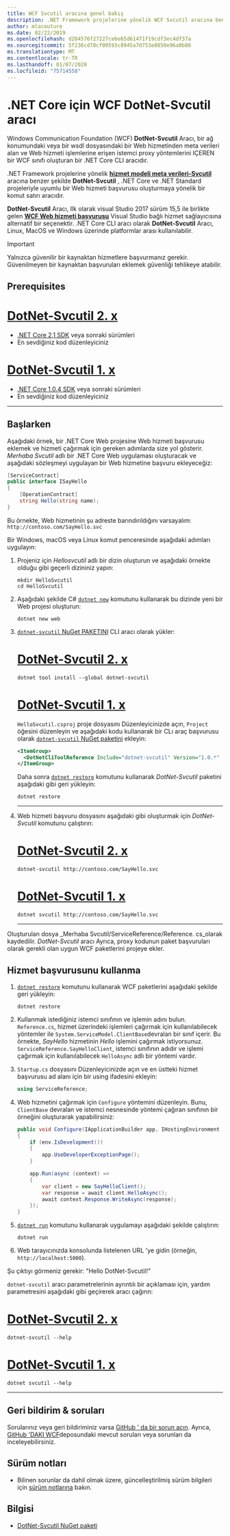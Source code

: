 ```yaml
---
title: WCF Svcutil aracına genel bakış
description: .NET Framework projelerine yönelik WCF Svcutil aracına benzer şekilde .NET Core ve ASP.NET Core projelerine yönelik işlevler ekleyen Microsoft WCF DotNet-Svcutil aracına genel bakış.
author: mlacouture
ms.date: 02/22/2019
ms.openlocfilehash: d204576f27227ce6e65d61471f19cdf3ec4df37a
ms.sourcegitcommit: 5f236cd78cf09593c8945a7d753e0850e96a0b80
ms.translationtype: MT
ms.contentlocale: tr-TR
ms.lasthandoff: 01/07/2020
ms.locfileid: "75714558"
---
```

# <a name="wcf-dotnet-svcutil-tool-for-net-core"></a>.NET Core için WCF DotNet-Svcutil aracı

Windows Communication Foundation (WCF) **DotNet-Svcutil** Aracı, bir ağ konumundaki veya bir wsdl dosyasındaki bir Web hizmetinden meta verileri alan ve Web hizmeti işlemlerine erişen istemci proxy yöntemlerini IÇEREN bir WCF sınıfı oluşturan bir .NET Core CLI aracıdır.

.NET Framework projelerine yönelik [**hizmet modeli meta verileri-Svcutil**](../../framework/wcf/servicemodel-metadata-utility-tool-svcutil-exe.md) aracına benzer şekilde **DotNet-Svcutil** , .NET Core ve .NET Standard projeleriyle uyumlu bir Web hizmeti başvurusu oluşturmaya yönelik bir komut satırı aracıdır.

**DotNet-Svcutil** Aracı, Ilk olarak visual Studio 2017 sürüm 15,5 ile birlikte gelen [**WCF Web hizmeti başvurusu**](wcf-web-service-reference-guide.md) Visual Studio bağlı hizmet sağlayıcısına alternatif bir seçenektir. .NET Core CLI aracı olarak **DotNet-Svcutil** Aracı, Linux, MacOS ve Windows üzerinde platformlar arası kullanılabilir.

> [!IMPORTANT]
> Yalnızca güvenilir bir kaynaktan hizmetlere başvurmanız gerekir. Güvenilmeyen bir kaynaktan başvuruları eklemek güvenliği tehlikeye atabilir.

## <a name="prerequisites"></a>Prerequisites

<!-- markdownlint-disable MD025 -->

# <a name="dotnet-svcutil-2xtabdotnetsvcutil2x"></a>[DotNet-Svcutil 2. x](#tab/dotnetsvcutil2x)

- [.NET Core 2,1 SDK](https://dotnet.microsoft.com/download) veya sonraki sürümleri
- En sevdiğiniz kod düzenleyiciniz

# <a name="dotnet-svcutil-1xtabdotnetsvcutil1x"></a>[DotNet-Svcutil 1. x](#tab/dotnetsvcutil1x)

- [.NET Core 1.0.4 SDK](https://dotnet.microsoft.com/download) veya sonraki sürümleri
- En sevdiğiniz kod düzenleyiciniz

---

## <a name="getting-started"></a>Başlarken

Aşağıdaki örnek, bir .NET Core Web projesine Web hizmeti başvurusu eklemek ve hizmeti çağırmak için gereken adımlarda size yol gösterir. *Merhaba Svcutil* adlı bir .NET Core Web uygulaması oluşturacak ve aşağıdaki sözleşmeyi uygulayan bir Web hizmetine başvuru ekleyeceğiz:

```csharp
[ServiceContract]
public interface ISayHello
{
    [OperationContract]
    string Hello(string name);
}
```

Bu örnekte, Web hizmetinin şu adreste barındırıldığını varsayalım: `http://contoso.com/SayHello.svc`

Bir Windows, macOS veya Linux komut penceresinde aşağıdaki adımları uygulayın:

1. Projeniz için _Hellosvcutil_ adlı bir dizin oluşturun ve aşağıdaki örnekte olduğu gibi geçerli dizininiz yapın:

    ```console
    mkdir HelloSvcutil
    cd HelloSvcutil
    ```

2. Aşağıdaki şekilde C# [`dotnet new`](../tools/dotnet-new.md) komutunu kullanarak bu dizinde yeni bir Web projesi oluşturun:

    ```dotnetcli
    dotnet new web
    ```

3. [`dotnet-svcutil` NuGet PAKETINI](https://nuget.org/packages/dotnet-svcutil) CLI aracı olarak yükler:  <!-- markdownlint-disable MD023 -->
    # <a name="dotnet-svcutil-2xtabdotnetsvcutil2x"></a>[DotNet-Svcutil 2. x](#tab/dotnetsvcutil2x)

    ```dotnetcli
    dotnet tool install --global dotnet-svcutil
    ```

    # <a name="dotnet-svcutil-1xtabdotnetsvcutil1x"></a>[DotNet-Svcutil 1. x](#tab/dotnetsvcutil1x)
    `HelloSvcutil.csproj` proje dosyasını Düzenleyicinizde açın, `Project` öğesini düzenleyin ve aşağıdaki kodu kullanarak bir CLı araç başvurusu olarak [`dotnet-svcutil` NuGet paketini](https://nuget.org/packages/dotnet-svcutil) ekleyin:

    ```xml
    <ItemGroup>
      <DotNetCliToolReference Include="dotnet-svcutil" Version="1.0.*" />
    </ItemGroup>
    ```

    Daha sonra [`dotnet restore`](../tools/dotnet-restore.md) komutunu kullanarak _DotNet-Svcutil_ paketini aşağıdaki gibi geri yükleyin:

    ```dotnetcli
    dotnet restore
    ```

    ---

4. Web hizmeti başvuru dosyasını aşağıdaki gibi oluşturmak için _DotNet-Svcutil_ komutunu çalıştırın:

    # <a name="dotnet-svcutil-2xtabdotnetsvcutil2x"></a>[DotNet-Svcutil 2. x](#tab/dotnetsvcutil2x)

    ```dotnetcli
    dotnet-svcutil http://contoso.com/SayHello.svc
    ```

    # <a name="dotnet-svcutil-1xtabdotnetsvcutil1x"></a>[DotNet-Svcutil 1. x](#tab/dotnetsvcutil1x)

    ```dotnetcli
    dotnet svcutil http://contoso.com/SayHello.svc
    ```

    ---

Oluşturulan dosya _Merhaba Svcutil/ServiceReference/Reference. cs_olarak kaydedilir. _DotNet-Svcutil_ aracı Ayrıca, proxy kodunun paket başvuruları olarak gerekli olan uygun WCF paketlerini projeye ekler.

## <a name="using-the-service-reference"></a>Hizmet başvurusunu kullanma

1. [`dotnet restore`](../tools/dotnet-restore.md) komutunu kullanarak WCF paketlerini aşağıdaki şekilde geri yükleyin:

    ```dotnetcli
    dotnet restore
    ```

2. Kullanmak istediğiniz istemci sınıfının ve işlemin adını bulun. `Reference.cs`, hizmet üzerindeki işlemleri çağırmak için kullanılabilecek yöntemler ile `System.ServiceModel.ClientBase`devralan bir sınıf içerir. Bu örnekte, _SayHello_ hizmetinin _Hello_ işlemini çağırmak istiyorsunuz. `ServiceReference.SayHelloClient`, istemci sınıfının adıdır ve işlemi çağırmak için kullanılabilecek `HelloAsync` adlı bir yöntemi vardır.

3. `Startup.cs` dosyasını Düzenleyicinizde açın ve en üstteki hizmet başvurusu ad alanı için bir using ifadesini ekleyin:

    ```csharp
    using ServiceReference;
    ```

4. Web hizmetini çağırmak için `Configure` yöntemini düzenleyin. Bunu, `ClientBase` devralan ve istemci nesnesinde yöntemi çağıran sınıfının bir örneğini oluşturarak yapabilirsiniz:

    ```csharp
    public void Configure(IApplicationBuilder app, IHostingEnvironment env)
    {
        if (env.IsDevelopment())
        {
            app.UseDeveloperExceptionPage();
        }

        app.Run(async (context) =>
        {
            var client = new SayHelloClient();
            var response = await client.HelloAsync();
            await context.Response.WriteAsync(response);
        });
    }

    ```

5. [`dotnet run`](../tools/dotnet-run.md) komutunu kullanarak uygulamayı aşağıdaki şekilde çalıştırın:

    ```dotnetcli
    dotnet run
    ```

6. Web tarayıcınızda konsolunda listelenen URL 'ye gidin (örneğin, `http://localhost:5000`).

Şu çıktıyı görmeniz gerekir: "Hello DotNet-Svcutil!"

`dotnet-svcutil` aracı parametrelerinin ayrıntılı bir açıklaması için, yardım parametresini aşağıdaki gibi geçirerek aracı çağırın:
# <a name="dotnet-svcutil-2xtabdotnetsvcutil2x"></a>[DotNet-Svcutil 2. x](#tab/dotnetsvcutil2x)

```dotnetcli
dotnet-svcutil --help
```

# <a name="dotnet-svcutil-1xtabdotnetsvcutil1x"></a>[DotNet-Svcutil 1. x](#tab/dotnetsvcutil1x)

```dotnetcli
dotnet svcutil --help
```

---

## <a name="feedback--questions"></a>Geri bildirim & soruları

Sorularınız veya geri bildiriminiz varsa [GitHub ' da bir sorun açın](https://github.com/dotnet/wcf/issues/new). Ayrıca, [GitHub 'DAKI WCF](https://github.com/dotnet/wcf/issues?utf8=%E2%9C%93&q=is:issue%20label:tooling)deposundaki mevcut soruları veya sorunları da inceleyebilirsiniz.

## <a name="release-notes"></a>Sürüm notları

- Bilinen sorunlar da dahil olmak üzere, güncelleştirilmiş sürüm bilgileri için [sürüm notlarına](https://github.com/dotnet/wcf/blob/master/release-notes/dotnet-svcutil-notes.md) bakın.

## <a name="information"></a>Bilgisi

- [DotNet-Svcutil NuGet paketi](https://nuget.org/packages/dotnet-svcutil)
